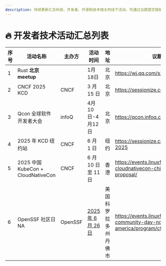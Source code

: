 ```yaml
---
description: 持续更新汇总科技、开发者、开源和技术相关的线下活动，可通过议题提交链接进行议题申报。
---
```


# 🔥 开发者技术活动汇总列表



<table data-full-width="true"><thead><tr><th data-type="number">序号</th><th>活动名称</th><th width="119">主办方</th><th>活动时间</th><th>地址</th><th data-type="content-ref">议题提交链接</th><th data-type="content-ref">活动介绍</th></tr></thead><tbody><tr><td>1</td><td>Rust <strong>北京 meetup</strong></td><td></td><td>1月18日</td><td>北京</td><td><a href="https://wj.qq.com/s2/8201952/ee92/">https://wj.qq.com/s2/8201952/ee92/</a></td><td><a href="https://www.huodongxing.com/event/8790069602300">https://www.huodongxing.com/event/8790069602300</a></td></tr><tr><td>2</td><td>CNCF 2025 KCD</td><td>CNCF</td><td>3 月 15 日</td><td>北京</td><td><a href="https://sessionize.com/kcd-beijing-2025">https://sessionize.com/kcd-beijing-2025</a></td><td></td></tr><tr><td>3</td><td>Qcon 全球软件开发者大会</td><td>infoQ</td><td>4月10日-4月12日</td><td>北京</td><td><a href="https://qcon.infoq.cn/2025/beijing/topic">https://qcon.infoq.cn/2025/beijing/topic</a></td><td></td></tr><tr><td>4</td><td>2025 年 KCD 纽约站</td><td>CNCF</td><td>6 月 1 日</td><td>纽约</td><td><a href="https://sessionize.com/kcd-new-york-2025">https://sessionize.com/kcd-new-york-2025</a></td><td></td></tr><tr><td>5</td><td>2025 中国 KubeCon + CloudNativeCon</td><td>CNCF</td><td>6 月 10 日至 11 日</td><td>香港</td><td><a href="https://events.linuxfoundation.org/kubecon-cloudnativecon-china/program/call-for-proposal/">https://events.linuxfoundation.org/kubecon-cloudnativecon-china/program/call-for-proposal/</a></td><td></td></tr><tr><td>6</td><td>OpenSSF 社区日 NA</td><td>OpenSSF</td><td><a data-footnote-ref href="#user-content-fn-1">2025 年 6 月 26 日</a></td><td>美国科罗拉多州丹佛市</td><td><a href="https://events.linuxfoundation.org/openssf-community-day-north-america/program/cfp/">https://events.linuxfoundation.org/openssf-community-day-north-america/program/cfp/</a></td><td></td></tr></tbody></table>



[^1]: 
